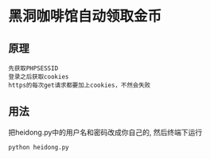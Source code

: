 黑洞咖啡馆自动领取金币
===

原理
---
    先获取PHPSESSID
    登录之后获取cookies
    https的每次get请求都要加上cookies，不然会失败


用法
---

把heidong.py中的用户名和密码改成你自己的,
然后终端下运行
```
python heidong.py
```




